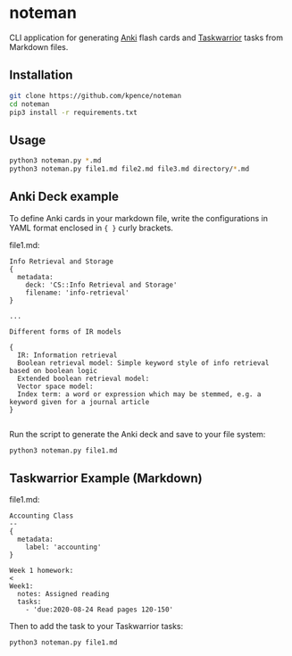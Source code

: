 # noteman

CLI application for generating [Anki](https://ankiweb.net/) flash cards and [Taskwarrior](https://taskwarrior.org/) tasks from Markdown files.

## Installation

```bash
git clone https://github.com/kpence/noteman
cd noteman
pip3 install -r requirements.txt
```

## Usage

```bash
python3 noteman.py *.md
python3 noteman.py file1.md file2.md file3.md directory/*.md
```

## Anki Deck example

To define Anki cards in your markdown file, write the configurations in YAML format enclosed in `{ }` curly brackets.

file1.md:
```
Info Retrieval and Storage
{
  metadata:
    deck: 'CS::Info Retrieval and Storage'
    filename: 'info-retrieval'
}

...

Different forms of IR models

{
  IR: Information retrieval
  Boolean retrieval model: Simple keyword style of info retrieval based on boolean logic
  Extended boolean retrieval model: 
  Vector space model: 
  Index term: a word or expression which may be stemmed, e.g. a keyword given for a journal article
}


```

Run the script to generate the Anki deck and save to your file system:
```bash
python3 noteman.py file1.md
```

## Taskwarrior Example (Markdown)

file1.md:
```
Accounting Class
--
{
  metadata:
    label: 'accounting'
}

Week 1 homework:
<
Week1:
  notes: Assigned reading
  tasks:
    - 'due:2020-08-24 Read pages 120-150'
```
>

Then to add the task to your Taskwarrior tasks:
```bash
python3 noteman.py file1.md
```
